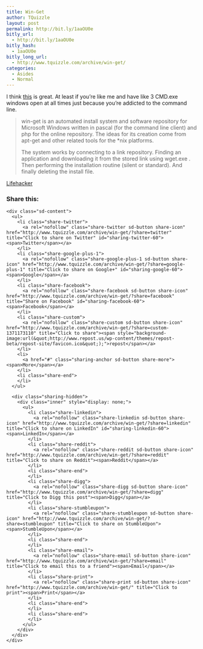 ```yaml
---
title: Win-Get
author: TQuizzle
layout: post
permalink: http://bit.ly/1aaOU0e
bitly_url:
  - http://bit.ly/1aaOU0e
bitly_hash:
  - 1aaOU0e
bitly_long_url:
  - http://www.tquizzle.com/archive/win-get/
categories:
  - Asides
  - Normal
---
```

I think <a rel="nofollow" target="_blank" href="http://windows-get.sourceforge.net/">this</a> is great. At least if you&#8217;re like me and have like 3 CMD.exe windows open at all times just because you&#8217;re addicted to the command line. 

> win-get is an automated install system and software repository for Microsoft Windows written in pascal (for the command line client) and php for the online repository. The ideas for its creation come from apt-get and other related tools for the *nix platforms.
> 
> The system works by connecting to a link repository. Finding an application and downloading it from the stored link using wget.exe . Then performing the installation routine (silent or standard). And finally deleting the install file.

<span class="bqcite"><a rel="nofollow" target="_blank" href="http://lifehacker.com/software/featured-windows-download/automate-free-software-installations-with-win+get-284357.php">Lifehacker</a></span>

<div class="sharedaddy sd-sharing-enabled">
  <div class="robots-nocontent sd-block sd-social sd-social-icon-text sd-sharing">
    <h3 class="sd-title">
      Share this:
    </h3>
    
    <div class="sd-content">
      <ul>
        <li class="share-twitter">
          <a rel="nofollow" class="share-twitter sd-button share-icon" href="http://www.tquizzle.com/archive/win-get/?share=twitter" title="Click to share on Twitter" id="sharing-twitter-60"><span>Twitter</span></a>
        </li>
        <li class="share-google-plus-1">
          <a rel="nofollow" class="share-google-plus-1 sd-button share-icon" href="http://www.tquizzle.com/archive/win-get/?share=google-plus-1" title="Click to share on Google+" id="sharing-google-60"><span>Google</span></a>
        </li>
        <li class="share-facebook">
          <a rel="nofollow" class="share-facebook sd-button share-icon" href="http://www.tquizzle.com/archive/win-get/?share=facebook" title="Share on Facebook" id="sharing-facebook-60"><span>Facebook</span></a>
        </li>
        <li class="share-custom">
          <a rel="nofollow" class="share-custom sd-button share-icon" href="http://www.tquizzle.com/archive/win-get/?share=custom-1371173110" title="Click to share"><span style="background-image:url(&quot;http://www.repost.us/wp-content/themes/repost-beta/repost-site/favicon.ico&quot;);">repost</span></a>
        </li>
        <li>
          <a href="#" class="sharing-anchor sd-button share-more"><span>More</span></a>
        </li>
        <li class="share-end">
        </li>
      </ul>
      
      <div class="sharing-hidden">
        <div class="inner" style="display: none;">
          <ul>
            <li class="share-linkedin">
              <a rel="nofollow" class="share-linkedin sd-button share-icon" href="http://www.tquizzle.com/archive/win-get/?share=linkedin" title="Click to share on LinkedIn" id="sharing-linkedin-60"><span>LinkedIn</span></a>
            </li>
            <li class="share-reddit">
              <a rel="nofollow" class="share-reddit sd-button share-icon" href="http://www.tquizzle.com/archive/win-get/?share=reddit" title="Click to share on Reddit"><span>Reddit</span></a>
            </li>
            <li class="share-end">
            </li>
            <li class="share-digg">
              <a rel="nofollow" class="share-digg sd-button share-icon" href="http://www.tquizzle.com/archive/win-get/?share=digg" title="Click to Digg this post"><span>Digg</span></a>
            </li>
            <li class="share-stumbleupon">
              <a rel="nofollow" class="share-stumbleupon sd-button share-icon" href="http://www.tquizzle.com/archive/win-get/?share=stumbleupon" title="Click to share on StumbleUpon"><span>StumbleUpon</span></a>
            </li>
            <li class="share-end">
            </li>
            <li class="share-email">
              <a rel="nofollow" class="share-email sd-button share-icon" href="http://www.tquizzle.com/archive/win-get/?share=email" title="Click to email this to a friend"><span>Email</span></a>
            </li>
            <li class="share-print">
              <a rel="nofollow" class="share-print sd-button share-icon" href="http://www.tquizzle.com/archive/win-get/" title="Click to print"><span>Print</span></a>
            </li>
            <li class="share-end">
            </li>
            <li class="share-end">
            </li>
          </ul>
        </div>
      </div>
    </div>
  </div>
</div>
